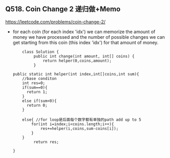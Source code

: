 ## Q518. Coin Change 2 递归做+Memo
https://leetcode.com/problems/coin-change-2/

* for each coin (for each index 'idx') we can memorize the amount of money we have processed and the number of possible changes we can get starting from this coin (this index 'idx') for that amount of money. 
     


          class Solution {
               public int change(int amount, int[] coins) {
                   return helper(0,coins,amount);   
               }

      public static int helper(int index,int[]coins,int sum){
          //base conditon
          int res=0;
          if(sum==0){
            return 1;
          }
          else if(sum<0){
            return 0;
          }

          else{ //for loop是后面每个数字都有单独的path add up to 5
              for(int i=index;i<coins.length;i++){
                  res+=helper(i,coins,sum-coins[i]);   
              }
          }
               return res;                 

      }
